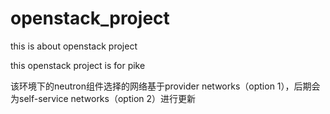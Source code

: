 # openstack_project
this is about openstack project

this openstack project is for pike

该环境下的neutron组件选择的网络基于provider networks（option 1），后期会为self-service networks（option 2）进行更新
